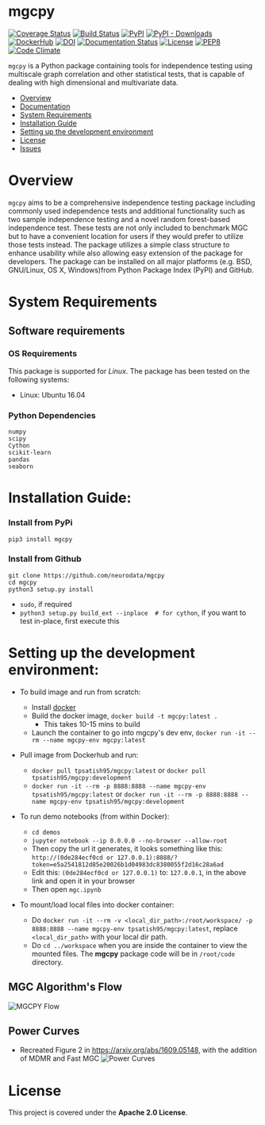 

# mgcpy

[![Coverage Status](https://coveralls.io/repos/github/neurodata/mgcpy/badge.svg?branch=master)](https://coveralls.io/github/neurodata/mgcpy?branch=master)
[![Build Status](https://travis-ci.com/neurodata/mgcpy.svg?branch=master)](https://travis-ci.com/neurodata/mgcpy)
[![PyPI](https://img.shields.io/pypi/v/mgcpy.svg)](https://pypi.org/project/mgcpy/)
[![PyPI - Downloads](https://img.shields.io/pypi/dm/mgcpy.svg)](https://pypi.org/project/mgcpy/)
[![DockerHub](https://img.shields.io/docker/automated/tpsatish95/mgcpy.svg)](https://hub.docker.com/r/tpsatish95/mgcpy/)
[![DOI](https://zenodo.org/badge/147731955.svg)](https://zenodo.org/badge/latestdoi/147731955)
[![Documentation Status](https://readthedocs.org/projects/mgcpy/badge/?version=latest)](https://mgcpy.readthedocs.io/en/latest/?badge=latest)
[![License](https://img.shields.io/badge/License-Apache%202.0-blue.svg)](https://opensource.org/licenses/Apache-2.0)
[![PEP8](https://img.shields.io/badge/code%20style-pep8-orange.svg)](https://www.python.org/dev/peps/pep-0008/)
[![Code Climate](https://api.codeclimate.com/v1/badges/51ac28d51f1474bf3567/maintainability)](https://codeclimate.com/github/neurodata/mgcpy/maintainability)

`mgcpy` is a Python package containing tools for independence testing using multiscale graph correlation and other statistical tests, that is capable of dealing with high dimensional and multivariate data.

- [Overview](#overview)
- [Documentation](#documentation)
- [System Requirements](#system-requirements)
- [Installation Guide](#installation-guide)
- [Setting up the development environment](#setting-up-the-development-environment)
- [License](#license)
- [Issues](https://github.com/neurodata/mgcpy/issues)

# Overview
``mgcpy`` aims to be a comprehensive independence testing package including commonly used independence tests and additional functionality such as two sample independence testing and a novel random forest-based independence test. These tests are not only included to benchmark MGC but to have a convenient location for users if they would prefer to utilize those tests instead. The package utilizes a simple class structure to enhance usability while also allowing easy extension of the package for developers. The package can be installed on all major platforms (e.g. BSD, GNU/Linux, OS X, Windows)from Python Package Index (PyPI) and GitHub.


# System Requirements

## Software requirements
### OS Requirements
This package is supported for *Linux*. The package has been tested on the following systems:
+ Linux: Ubuntu 16.04

### Python Dependencies


```
numpy
scipy
Cython
scikit-learn
pandas
seaborn
```

# Installation Guide:

### Install from PyPi
```
pip3 install mgcpy
```

### Install from Github
```
git clone https://github.com/neurodata/mgcpy
cd mgcpy
python3 setup.py install
```
- `sudo`, if required
- `python3 setup.py build_ext --inplace  # for cython`, if you want to test in-place, first execute this

# Setting up the development environment:
- To build image and run from scratch:
  - Install [docker](https://docs.docker.com/install/)
  - Build the docker image, `docker build -t mgcpy:latest .`
    - This takes 10-15 mins to build
  - Launch the container to go into mgcpy's dev env, `docker run -it --rm --name mgcpy-env mgcpy:latest`
- Pull image from Dockerhub and run:
  - `docker pull tpsatish95/mgcpy:latest` or `docker pull tpsatish95/mgcpy:development`
  - `docker run -it --rm -p 8888:8888 --name mgcpy-env tpsatish95/mgcpy:latest` or `docker run -it --rm -p 8888:8888 --name mgcpy-env tpsatish95/mgcpy:development`


- To run demo notebooks (from within Docker):
  - `cd demos`
  - `jupyter notebook --ip 0.0.0.0 --no-browser --allow-root`
  - Then copy the url it generates, it looks something like this: `http://(0de284ecf0cd or 127.0.0.1):8888/?token=e5a2541812d85e20026b1d04983dc8380055f2d16c28a6ad`
  - Edit this: `(0de284ecf0cd or 127.0.0.1)` to: `127.0.0.1`, in the above link and open it in your browser
  - Then open `mgc.ipynb`

- To mount/load local files into docker container:
  - Do `docker run -it --rm -v <local_dir_path>:/root/workspace/ -p 8888:8888 --name mgcpy-env tpsatish95/mgcpy:latest`, replace `<local_dir_path>` with your local dir path.
  - Do `cd ../workspace` when you are inside the container to view the mounted files. The **mgcpy** package code will be in `/root/code` directory.


## MGC Algorithm's Flow
![MGCPY Flow](https://raw.githubusercontent.com/neurodata/mgcpy/master/MGCPY.png)

## Power Curves
- Recreated Figure 2 in https://arxiv.org/abs/1609.05148, with the addition of MDMR and Fast MGC
![Power Curves](https://raw.githubusercontent.com/neurodata/mgcpy/master/power_curves_dimensions.png)

# License

This project is covered under the **Apache 2.0 License**.
